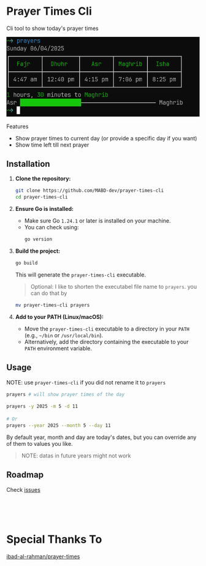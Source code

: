 # Prayer Times Cli

Cli tool to show today's prayer times

![img](docs/prayers-command-preview.png)

Features
- Show prayer times to current day (or provide a specific day if you want)
- Show time left till next prayer


## Installation
1.  **Clone the repository:**
    ```bash
    git clone https://github.com/MABD-dev/prayer-times-cli
    cd prayer-times-cli
    ```
2.  **Ensure Go is installed:**
    * Make sure Go `1.24.1` or later is installed on your machine.
    * You can check using:
        ```bash
        go version
        ``` 
3.  **Build the project:**
    ```bash
    go build
    ```
    This will generate the `prayer-times-cli` executable.

    > Optional: I like to shorten the executabel file name to `prayers`. you can do that by
    ```sh
    mv prayer-times-cli prayers
    ```

4.  **Add to your PATH (Linux/macOS):**
    * Move the `prayer-times-cli` executable to a directory in your `PATH` (e.g., `~/bin` or `/usr/local/bin`).
    * Alternatively, add the directory containing the executable to your `PATH` environment variable.


## Usage
NOTE: use `prayer-times-cli` if you did not rename it to `prayers`

```sh
prayers # will show prayer times of the day
```
```sh
prayers -y 2025 -m 5 -d 11 

# Or
prayers --year 2025 --month 5 --day 11 
```
By default year, month and day are today's dates, but you can override any of them to values you like. 
> NOTE: datas in future years might not work


## Roadmap
Check [issues](https://github.com/MABD-dev/prayer-times-cli/issues)

<br/><br/><br/>

# Special Thanks To

[ibad-al-rahman/prayer-times](https://github.com/ibad-al-rahman/prayer-times)
